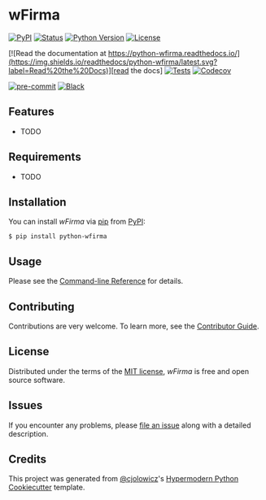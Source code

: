 # wFirma

[![PyPI](https://img.shields.io/pypi/v/python-wfirma.svg)][pypi_]
[![Status](https://img.shields.io/pypi/status/python-wfirma.svg)][status]
[![Python Version](https://img.shields.io/pypi/pyversions/python-wfirma)][python version]
[![License](https://img.shields.io/pypi/l/python-wfirma)][license]

[![Read the documentation at https://python-wfirma.readthedocs.io/](https://img.shields.io/readthedocs/python-wfirma/latest.svg?label=Read%20the%20Docs)][read the docs]
[![Tests](https://github.com/dekoza/python-wfirma/workflows/Tests/badge.svg)][tests]
[![Codecov](https://codecov.io/gh/dekoza/python-wfirma/branch/main/graph/badge.svg)][codecov]

[![pre-commit](https://img.shields.io/badge/pre--commit-enabled-brightgreen?logo=pre-commit&logoColor=white)][pre-commit]
[![Black](https://img.shields.io/badge/code%20style-black-000000.svg)][black]

[pypi_]: https://pypi.org/project/python-wfirma/
[status]: https://pypi.org/project/python-wfirma/
[python version]: https://pypi.org/project/python-wfirma
[read the docs]: https://python-wfirma.readthedocs.io/
[tests]: https://github.com/dekoza/python-wfirma/actions?workflow=Tests
[codecov]: https://app.codecov.io/gh/dekoza/python-wfirma
[pre-commit]: https://github.com/pre-commit/pre-commit
[black]: https://github.com/psf/black

## Features

- TODO

## Requirements

- TODO

## Installation

You can install _wFirma_ via [pip] from [PyPI]:

```console
$ pip install python-wfirma
```

## Usage

Please see the [Command-line Reference] for details.

## Contributing

Contributions are very welcome.
To learn more, see the [Contributor Guide].

## License

Distributed under the terms of the [MIT license][license],
_wFirma_ is free and open source software.

## Issues

If you encounter any problems,
please [file an issue] along with a detailed description.

## Credits

This project was generated from [@cjolowicz]'s [Hypermodern Python Cookiecutter] template.

[@cjolowicz]: https://github.com/cjolowicz
[pypi]: https://pypi.org/
[hypermodern python cookiecutter]: https://github.com/cjolowicz/cookiecutter-hypermodern-python
[file an issue]: https://github.com/dekoza/python-wfirma/issues
[pip]: https://pip.pypa.io/

<!-- github-only -->

[license]: https://github.com/dekoza/python-wfirma/blob/main/LICENSE
[contributor guide]: https://github.com/dekoza/python-wfirma/blob/main/CONTRIBUTING.md
[command-line reference]: https://python-wfirma.readthedocs.io/en/latest/usage.html
